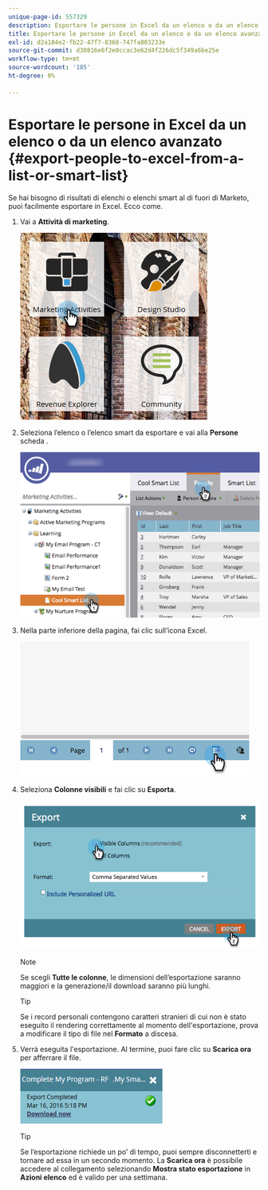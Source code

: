 ```yaml
---
unique-page-id: 557329
description: Esportare le persone in Excel da un elenco o da un elenco avanzato - Marketo Docs - Documentazione del prodotto
title: Esportare le persone in Excel da un elenco o da un elenco avanzato
exl-id: d2a184e2-fb22-47f7-8368-747fa803233e
source-git-commit: d30816e6f2e0ccac3e62d4f226dc5f349a6be25e
workflow-type: tm+mt
source-wordcount: '185'
ht-degree: 0%

---
```


# Esportare le persone in Excel da un elenco o da un elenco avanzato {#export-people-to-excel-from-a-list-or-smart-list}

Se hai bisogno di risultati di elenchi o elenchi smart al di fuori di Marketo, puoi facilmente esportare in Excel. Ecco come.

1. Vai a **Attività di marketing**.

   ![](assets/ma.png)

1. Seleziona l’elenco o l’elenco smart da esportare e vai alla **Persone** scheda .

   ![](assets/smartlistpeopletab-hands.png)

1. Nella parte inferiore della pagina, fai clic sull’icona Excel.

   ![](assets/exportpeople.png)

1. Seleziona **Colonne visibili** e fai clic su **Esporta**.

   ![](assets/image2014-9-11-14-3a1-3a37.png)

   >[!NOTE]
   >
   >Se scegli **Tutte le colonne**, le dimensioni dell’esportazione saranno maggiori e la generazione/il download saranno più lunghi.

   >[!TIP]
   >
   >Se i record personali contengono caratteri stranieri di cui non è stato eseguito il rendering correttamente al momento dell&#39;esportazione, prova a modificare il tipo di file nel **Formato** a discesa.

1. Verrà eseguita l&#39;esportazione. Al termine, puoi fare clic su **Scarica ora** per afferrare il file.

   ![](assets/popup.png)

   >[!TIP]
   >
   >Se l’esportazione richiede un po’ di tempo, puoi sempre disconnetterti e tornare ad essa in un secondo momento. La **Scarica ora** è possibile accedere al collegamento selezionando **Mostra stato esportazione** in **Azioni elenco** ed è valido per una settimana.
